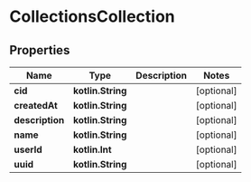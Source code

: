 
# CollectionsCollection

## Properties
Name | Type | Description | Notes
------------ | ------------- | ------------- | -------------
**cid** | **kotlin.String** |  |  [optional]
**createdAt** | **kotlin.String** |  |  [optional]
**description** | **kotlin.String** |  |  [optional]
**name** | **kotlin.String** |  |  [optional]
**userId** | **kotlin.Int** |  |  [optional]
**uuid** | **kotlin.String** |  |  [optional]



